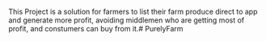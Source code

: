 This Project is a solution for farmers to list their farm produce direct to app and generate more profit, avoiding middlemen who are getting most of profit, and constumers can buy from it.# PurelyFarm
